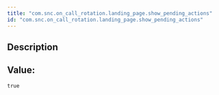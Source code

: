```yaml
---
title: "com.snc.on_call_rotation.landing_page.show_pending_actions"
id: "com.snc.on_call_rotation.landing_page.show_pending_actions"
---
```

## Description



## Value: 
```
true
```